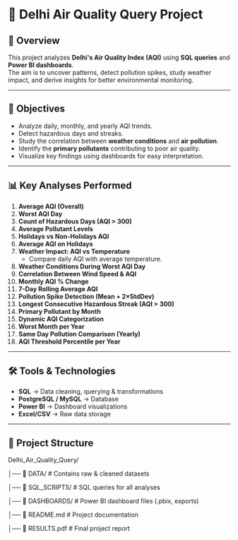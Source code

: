 # 🌆 Delhi Air Quality Query Project  

## 📖 Overview  
This project analyzes **Delhi's Air Quality Index (AQI)** using **SQL queries** and **Power BI dashboards**.  
The aim is to uncover patterns, detect pollution spikes, study weather impact, and derive insights for better environmental monitoring.  

---

## 🎯 Objectives  
- Analyze daily, monthly, and yearly AQI trends.  
- Detect hazardous days and streaks.  
- Study the correlation between **weather conditions** and **air pollution**.  
- Identify the **primary pollutants** contributing to poor air quality.  
- Visualize key findings using dashboards for easy interpretation.  

---

## 📊 Key Analyses Performed  

1. **Average AQI (Overall)**  
2. **Worst AQI Day**  
3. **Count of Hazardous Days (AQI > 300)**  
4. **Average Pollutant Levels**  
5. **Holidays vs Non-Holidays AQI**  
6. **Average AQI on Holidays**  
7. **Weather Impact: AQI vs Temperature**  
   - Compare daily AQI with average temperature.  
8. **Weather Conditions During Worst AQI Day**  
9. **Correlation Between Wind Speed & AQI**  
10. **Monthly AQI % Change**  
11. **7-Day Rolling Average AQI**  
12. **Pollution Spike Detection (Mean + 2×StdDev)**  
13. **Longest Consecutive Hazardous Streak (AQI > 300)**  
14. **Primary Pollutant by Month**  
15. **Dynamic AQI Categorization**  
16. **Worst Month per Year**  
17. **Same Day Pollution Comparison (Yearly)**  
18. **AQI Threshold Percentile per Year**  

---

## 🛠️ Tools & Technologies  
- **SQL** → Data cleaning, querying & transformations  
- **PostgreSQL / MySQL** → Database  
- **Power BI** → Dashboard visualizations  
- **Excel/CSV** → Raw data storage  

---

## 📂 Project Structure  

Delhi_Air_Quality_Query/

│── 📁 DATA/ # Contains raw & cleaned datasets 

│── 📁 SQL_SCRIPTS/ # SQL queries for all analyses

│── 📁 DASHBOARDS/ # Power BI dashboard files (.pbix, exports)

│── 📄 README.md # Project documentation

│── 📄 RESULTS.pdf # Final project report


